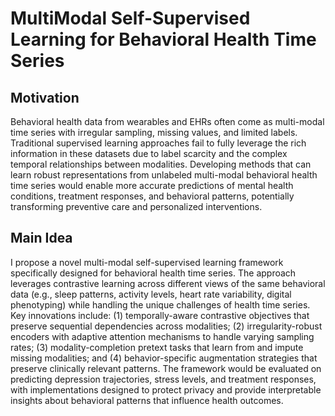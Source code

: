 # MultiModal Self-Supervised Learning for Behavioral Health Time Series

## Motivation
Behavioral health data from wearables and EHRs often come as multi-modal time series with irregular sampling, missing values, and limited labels. Traditional supervised learning approaches fail to fully leverage the rich information in these datasets due to label scarcity and the complex temporal relationships between modalities. Developing methods that can learn robust representations from unlabeled multi-modal behavioral health time series would enable more accurate predictions of mental health conditions, treatment responses, and behavioral patterns, potentially transforming preventive care and personalized interventions.

## Main Idea
I propose a novel multi-modal self-supervised learning framework specifically designed for behavioral health time series. The approach leverages contrastive learning across different views of the same behavioral data (e.g., sleep patterns, activity levels, heart rate variability, digital phenotyping) while handling the unique challenges of health time series. Key innovations include: (1) temporally-aware contrastive objectives that preserve sequential dependencies across modalities; (2) irregularity-robust encoders with adaptive attention mechanisms to handle varying sampling rates; (3) modality-completion pretext tasks that learn from and impute missing modalities; and (4) behavior-specific augmentation strategies that preserve clinically relevant patterns. The framework would be evaluated on predicting depression trajectories, stress levels, and treatment responses, with implementations designed to protect privacy and provide interpretable insights about behavioral patterns that influence health outcomes.
